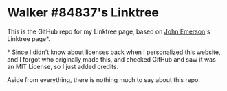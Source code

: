 # Walker #84837's Linktree

This is the GitHub repo for my Linktree page, based on [John Emerson](https://github.com/johnggli)'s Linktree page\*.

\* Since I didn't know about licenses back when I personalized this website, and I forgot who originally made this, and checked GitHub and saw it was an MIT License, so I just added credits.

Aside from everything, there is nothing much to say about this repo.
